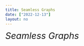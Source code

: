 ```yaml
---
title: Seamless Graphs
date: ["2022-12-13"]
layout: no
---
```


# Seamless Graphs

<Test001 title="See-Through Gradient" />
<Test001 lang="nb" title="Følg med,<br />med [firma]" titleEffect="difference" />

<script>
	import Test001 from "./Test001.svelte"
</script>

<style>
	h1 {
		font-weight: normal;
		font-style: italic;
		margin: 2em var(--space-vx) 1em;
	}
</style>
